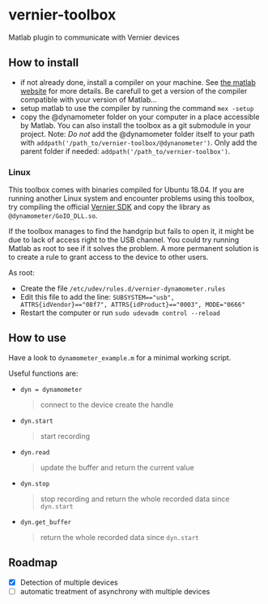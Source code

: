 # vernier-toolbox

Matlab plugin to communicate with Vernier devices

## How to install

- if not already done, install a compiler on your machine.
See [the matlab website](http://fr.mathworks.com/support/compilers/R2015b/index.html) for more details.
Be carefull to get a version of the compiler compatible with your version of Matlab...
- setup matlab to use the compiler by running the command ```mex -setup```
- copy the @dynamometer folder on your computer in a place accessible by Matlab. You can also install the toolbox as a git submodule in your project.
Note: *Do not* add the @dynamometer folder itself to your path with ```addpath('/path_to/vernier-toolbox/@dynanometer')```.
Only add the parent folder if needed: ```addpath('/path_to/vernier-toolbox')```.

### Linux

This toolbox comes with binaries compiled for Ubuntu 18.04. If you are running another Linux system and encounter problems using this toolbox, try compiling the official [Vernier SDK](https://github.com/VernierST/GoIO_SDK) and copy the library as `@dynamometer/GoIO_DLL.so`.

If the toolbox manages to find the handgrip but fails to open it, it might be due to lack of access right to the USB channel. You could try running Matlab as root to see if it solves the problem. A more permanent solution is to create a rule to grant access to the device to other users.

As root:

- Create the file `/etc/udev/rules.d/vernier-dynamometer.rules`
- Edit this file to add the line: `SUBSYSTEM=="usb", ATTRS{idVendor}=="08f7", ATTRS{idProduct}=="0003", MODE="0666"
`
- Restart the computer or run `sudo udevadm control --reload`

## How to use

Have a look to `dynamometer_example.m` for a minimal working script.

Useful functions are:

- `dyn = dynamometer`
    > connect to the device create the handle
- `dyn.start`
    > start recording
- `dyn.read`
    > update the buffer and return the current value
-  `dyn.stop`
    > stop recording and return the whole recorded data since `dyn.start`
- `dyn.get_buffer`
    > return the whole recorded data since `dyn.start`

## Roadmap

- [x] Detection of multiple devices
- [ ] automatic treatment of asynchrony with multiple devices
